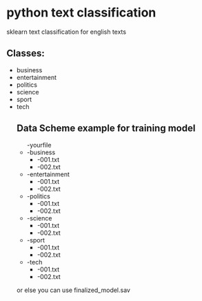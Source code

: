 # python text classification
sklearn text classification for english texts

<h2>Classes: </h2>
<ul>
  <li>
    business
  </li>
    <li>
    entertainment
  </li>
    <li>
    politics
  </li>
    <li>
    science
  </li>
    <li>
    sport
  </li>
    <li>
    tech
  </li>
<h2>Data Scheme example for training model</h2>
  <ul>
    -yourfile
<li>
        -business
  <ul>

<li>
            -001.txt
</li>
<li>
            -002.txt
    </ul>
</li>
<li>
        -entertainment
  <ul>

<li>
            -001.txt
</li>
<li>
            -002.txt
    </ul>
</li>
<li>
        -politics
  <ul>

<li>
            -001.txt
</li>
<li>
            -002.txt
    </ul>
</li>
<li>
        -science
  <ul>

<li>
            -001.txt
</li>
<li>
            -002.txt
    </ul>
</li>
<li>
        -sport
  <ul>

<li>
            -001.txt
</li>
<li>
            -002.txt
    </ul>
</li>
<li>
        -tech
  <ul>

<li>
            -001.txt
</li>
<li>
            -002.txt
    </ul>
</li>
  </ul>
  <p>or else you can use finalized_model.sav</p>
